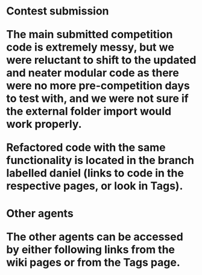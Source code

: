 <h1>Contest submission

The main submitted competition code is extremely messy, but we were reluctant to shift to the updated and neater modular code as there were no more pre-competition days to test with, and we were not sure if the external folder import would work properly. 

Refactored code with the same functionality is located in the branch labelled daniel (links to code in the respective pages, or look in Tags).

<h1>Other agents

The other agents can be accessed by either following links from the wiki pages or from the Tags page.
